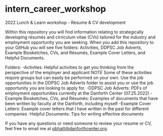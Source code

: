 # intern_career_workshop
 2022 Lunch & Learn workshop - Resume & CV development

Within this repository you will find information relating to strategically developing résumés and cirriculum vitae (CVs) tailored for the industry and employment opportunity you are seeking. When you add this repository to your GitHub you will see five folders: Activities, DDPSC Job Adverts, Example Biosketches, CVs, and Résumés, Example Cover Letters, and Helpful Documents. 

Folders:
-Activties: Helpful activities to get you thinking from the perspective of the employer and applicant
*NOTE* Some of these activities require groups but can easily be performed on your own. Use the job opportunities in the DDPSC Job Adverts folder to assist you or use the job opportunity you are looking to apply for.
-DDPSC Job Adverts: PDFs of employment opportunities currently at the Danforth Center (07.25.2022)
-Example Biosketches, CVs, and Résumés: Examples of documents that have been written by faculty at the Danforth, including myself
-Example Cover Letters: Example cover letters that I have written in the past for different companies
-Helpful Documents: Tips for writing effective documents

If you have any questions or need someone to review your resume or CV, feel free to email me at pbhatt@danforthcenter.org.
